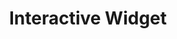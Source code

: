 ---
title : "Interactive Widget"
description: "Level up your live stream’s interactivity"
layout: "interactive-widget"
---